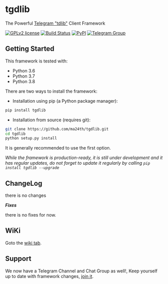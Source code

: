 # tgdlib

The Powerful [Telegram "tdlib"](https://core.telegram.org/tdlib) Client Framework

[![GPLv2 license](https://img.shields.io/badge/LICENSE-GPLv2-red)](https://github.com/ma24th/tgdlib/blob/master/LICENSE)
[![Build Status](https://travis-ci.com/ma24th/tgdlib.svg?branch=master)](https://travis-ci.com/ma24th/tgdlib)
[![PyPI](https://img.shields.io/badge/PyPI-v1.0.0-yellow.svg)](https://pypi.org/project/tgdlib/)
[![Telegram Group](https://img.shields.io/badge/Telegram-Group-blue.svg)](https://telegram.me/@grid9x)

## Getting Started

This framework is tested with:

* Python 3.6
* Python 3.7
* Python 3.8

There are two ways to install the framework:

* Installation using pip (a Python package manager):

```bash
pip install tgdlib
```

* Installation from source (requires git):

```bash
git clone https://github.com/ma24th/tgdlib.git
cd tgdlib
python setup.py install
```

It is generally recommended to use the first option.

*While the framework is production-ready, 
it is still under development and it has regular updates, 
do not forget to update it regularly by calling `pip install tgdlib --upgrade`*

## ChangeLog
there is no changes

**_Fixes_**

there is no fixes for now.

## WiKi
Goto the [wiki tab](https://github.com/MA24th/tgdlib/wiki).

## Support

We now have a Telegram Channel and Chat Group as well!,
Keep yourself up to date with framework changes,
[join it](https://t.me/grid9x).
